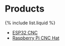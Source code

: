 # Products

{% include list.liquid %}

- [ESP32 CNC](/docs/esp32_cnc/)
- [Raspberry Pi CNC Hat](/docs/rpi_cnc/)
